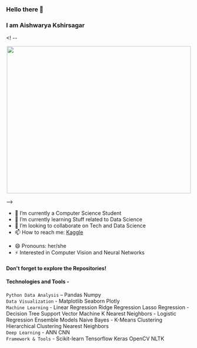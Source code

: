 ### Hello there 👋
 
 ### I am Aishwarya Kshirsagar
 <! --
 <p align="center">
 <img src="https://cdn.dribbble.com/users/46123/screenshots/6135335/ai-sun-type.gif" width="500" height ="400">
 </p>
 -->
 
- 🔭 I’m currently a Computer Science Student
- 🌱 I’m currently learning Stuff related to Data Science
- 👯 I’m looking to collaborate on Tech and Data Science
- 📫 How to reach me: [Kaggle](https://www.kaggle.com/aishwaryakshirsagar)
<!-- - [Linkedin](https://www.linkedin.com/in/aishwarya-kshirsagar-9b57471a0/)   -->
- 😄 Pronouns: her/she
- ⚡ Interested in Computer Vision and Neural Networks

#### Don't forget to explore the Repositories!
<!-- <img src="https://media.giphy.com/media/4lAPonbnpnN04/giphy.gif" width="700" height ="300">
 -->

#### Technologies and Tools - 
`Python Data Analysis` – Pandas Numpy\
`Data Visualization` - Matplotlib Seaborn Plotly\
`Machine Learning` - Linear Regression Ridge Regression Lasso Regression - Decision Tree Support Vector Machine K Nearest Neighbors - Logistic Regression Ensemble Models Naive Bayes - K-Means Clustering Hierarchical Clustering Nearest Neighbors\
`Deep Learning` - ANN CNN\
`Framework & Tools` - Scikit-learn Tensorflow Keras OpenCV NLTK





